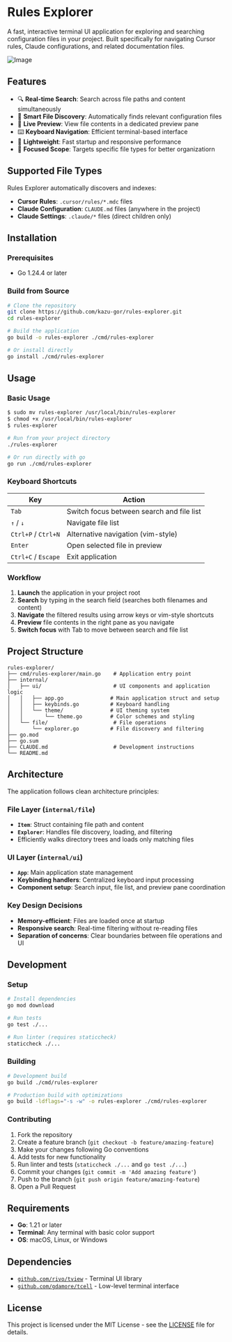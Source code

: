 # Rules Explorer

A fast, interactive terminal UI application for exploring and searching configuration files in your project. Built specifically for navigating Cursor rules, Claude configurations, and related documentation files.

![Image](https://github.com/user-attachments/assets/42475bb0-1ab6-4043-952b-c494d40997a6)

## Features

- 🔍 **Real-time Search**: Search across file paths and content simultaneously
- 📁 **Smart File Discovery**: Automatically finds relevant configuration files
- 👀 **Live Preview**: View file contents in a dedicated preview pane
- ⌨️ **Keyboard Navigation**: Efficient terminal-based interface
- 🚀 **Lightweight**: Fast startup and responsive performance
- 🎯 **Focused Scope**: Targets specific file types for better organizatiorn

## Supported File Types

Rules Explorer automatically discovers and indexes:

- **Cursor Rules**: `.cursor/rules/*.mdc` files
- **Claude Configuration**: `CLAUDE.md` files (anywhere in the project)
- **Claude Settings**: `.claude/*` files (direct children only)

## Installation

### Prerequisites

- Go 1.24.4 or later

### Build from Source

```bash
# Clone the repository
git clone https://github.com/kazu-gor/rules-explorer.git
cd rules-explorer

# Build the application
go build -o rules-explorer ./cmd/rules-explorer

# Or install directly
go install ./cmd/rules-explorer
```

## Usage

### Basic Usage

```bash
$ sudo mv rules-explorer /usr/local/bin/rules-explorer
$ chmod +x /usr/local/bin/rules-explorer
$ rules-explorer
```

```bash
# Run from your project directory
./rules-explorer

# Or run directly with go
go run ./cmd/rules-explorer
```

### Keyboard Shortcuts

| Key | Action |
|-----|--------|
| `Tab` | Switch focus between search and file list |
| `↑` / `↓` | Navigate file list |
| `Ctrl+P` / `Ctrl+N` | Alternative navigation (vim-style) |
| `Enter` | Open selected file in preview |
| `Ctrl+C` / `Escape` | Exit application |

### Workflow

1. **Launch** the application in your project root
2. **Search** by typing in the search field (searches both filenames and content)
3. **Navigate** the filtered results using arrow keys or vim-style shortcuts  
4. **Preview** file contents in the right pane as you navigate
5. **Switch focus** with Tab to move between search and file list

## Project Structure

```
rules-explorer/
├── cmd/rules-explorer/main.go    # Application entry point
├── internal/
│   ├── ui/                       # UI components and application logic
│   │   ├── app.go               # Main application struct and setup
│   │   ├── keybinds.go          # Keyboard handling
│   │   └── theme/               # UI theming system
│   │       └── theme.go         # Color schemes and styling
│   └── file/                     # File operations
│       └── explorer.go          # File discovery and filtering
├── go.mod
├── go.sum
├── CLAUDE.md                     # Development instructions
└── README.md
```

## Architecture

The application follows clean architecture principles:

### File Layer (`internal/file`)
- **`Item`**: Struct containing file path and content
- **`Explorer`**: Handles file discovery, loading, and filtering
- Efficiently walks directory trees and loads only matching files

### UI Layer (`internal/ui`)  
- **`App`**: Main application state management
- **Keybinding handlers**: Centralized keyboard input processing
- **Component setup**: Search input, file list, and preview pane coordination

### Key Design Decisions
- **Memory-efficient**: Files are loaded once at startup
- **Responsive search**: Real-time filtering without re-reading files
- **Separation of concerns**: Clear boundaries between file operations and UI

## Development

### Setup

```bash
# Install dependencies
go mod download

# Run tests
go test ./...

# Run linter (requires staticcheck)
staticcheck ./...
```

### Building

```bash
# Development build
go build ./cmd/rules-explorer

# Production build with optimizations
go build -ldflags="-s -w" -o rules-explorer ./cmd/rules-explorer
```

### Contributing

1. Fork the repository
2. Create a feature branch (`git checkout -b feature/amazing-feature`)
3. Make your changes following Go conventions
4. Add tests for new functionality
5. Run linter and tests (`staticcheck ./...` and `go test ./...`)
6. Commit your changes (`git commit -m 'Add amazing feature'`)
7. Push to the branch (`git push origin feature/amazing-feature`)
8. Open a Pull Request

## Requirements

- **Go**: 1.21 or later
- **Terminal**: Any terminal with basic color support
- **OS**: macOS, Linux, or Windows

## Dependencies

- [`github.com/rivo/tview`](https://github.com/rivo/tview) - Terminal UI library
- [`github.com/gdamore/tcell`](https://github.com/gdamore/tcell) - Low-level terminal interface

## License

This project is licensed under the MIT License - see the [LICENSE](LICENSE) file for details.


